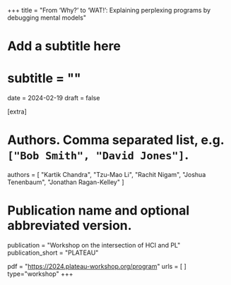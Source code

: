 +++
title = "From ‘Why?’ to ‘WAT!’: Explaining perplexing programs by debugging mental models"
# Add a subtitle here
# subtitle = ""
date = 2024-02-19
draft = false

[extra]
# Authors. Comma separated list, e.g. `["Bob Smith", "David Jones"]`.
authors = [
  "Kartik Chandra",
  "Tzu-Mao Li",
  "Rachit Nigam",
  "Joshua Tenenbaum",
  "Jonathan Ragan-Kelley"
]

# Publication name and optional abbreviated version.
publication = "Workshop on the intersection of HCI and PL"
publication_short = "PLATEAU"

pdf = "https://2024.plateau-workshop.org/program"
urls = [
]
type="workshop"
+++
